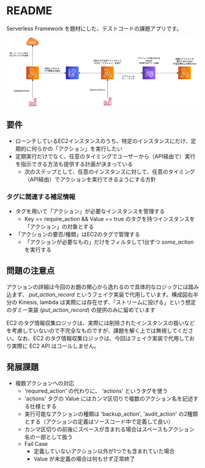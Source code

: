 # README

Serverless Framework を題材にした、テストコードの課題アプリです。

![diagram](unittest-exercise-diagram.png)

## 要件

- ローンチしているEC2インスタンスのうち、特定のインスタンスにだけ、定期的に何らかの「アクション」を実行したい
- 定期実行だけでなく、任意のタイミングでユーザーから（API経由で）実行を指示できる方法も提供する計画が決まっている
  - 次のステップとして、任意のインスタンスに対して、任意のタイミング（API経由）でアクションを実行できるようにする方針

### タグに関連する補足情報

- タグを用いて「アクション」が必要なインスタンスを管理する
  - Key == require_action && Value == true のタグを持つインスタンスを「アクション」の対象とする
- 「アクションの要否/種類」はEC2のタグで管理する
  - 「アクションが必要なもの」だけをフィルタして1台ずつ _some\_action_ を実行する

## 問題の注意点

アクションの詳細は今回のお題の関心から逸れるので具体的なロジックには踏み込まず、 _put\_action\_record_ というフェイク実装で代用しています。構成図右半分の Kinesis, lambda は実際には存在せず、「ストリームに投げる」という想定のダミー実装 (_put\_action\_record_) の提供のみに留めています

EC2 のタグ情報収集ロジックは、実際には削除されたインスタンスの扱いなどを考慮していないので不完全なものですが、課題を解く上では無視してください。なお、EC2 のタグ情報収集ロジックは、今回はフェイク実装で代用しており実際に EC2 API はコールしません。


## 発展課題

- 複数アクションへの対応
  - 'required_action' の代わりに、 'actions' というタグを使う
  - 'actions' タグの Value にはカンマ区切りで複数のアクション名を記述する仕様とする
  - 実行可能なアクションの種類は 'backup_action', 'audit_action' の2種類とする（アクションの定義はソースコード中で定義して良い）
  - カンマ区切りの前後にスペースが含まれる場合はスペースもアクション名の一部として扱う
  - Fail Case
    - 定義していないアクション以外が1つでも含まれていた場合
    - Value が未定義の場合は何もせず正常終了
